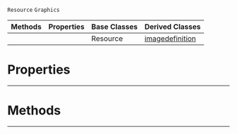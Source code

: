  `Resource` `Graphics`



|Methods|Properties|Base Classes|Derived Classes|
|---|---|---|---|
| | |Resource|[imagedefinition](https://github.com/PlasmaEngine/PlasmaDocs/blob/master/code_reference/class_reference/imagedefinition.markdown)|


 #  Properties


---  
 #  Methods


---  
 

 